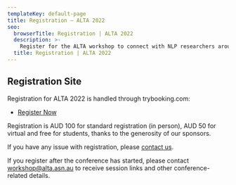 ```yaml
---
templateKey: default-page
title: Registration – ALTA 2022
seo:
  browserTitle: Registration | ALTA 2022
  description: >-
    Register for the ALTA workshop to connect with NLP researchers around Australia and New Zealand.
  title: Registration | ALTA 2022
---
```



## Registration Site

<!-- * Registration will open soon, please check back soon :] -->
Registration for ALTA 2022 is handled through trybooking.com:
* [Register Now](https://events.humanitix.com/alta-2022?c=alta-site)

Registration is AUD 100 for standard registration (in person), AUD 50 for virtual and free for students, thanks to the generosity of our sponsors.

If you have any issue with registration, please [contact us](mailto:workshop@alta.asn.au).

If you register after the conference has started, please contact workshop@alta.asn.au to receive session links and other conference-related details.



